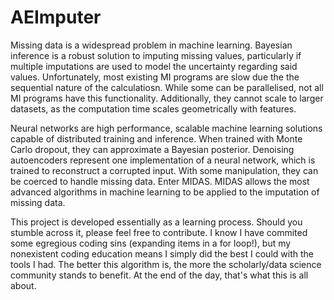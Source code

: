 # AEImputer

Missing data is a widespread problem in machine learning. Bayesian inference is a robust solution to imputing missing values, particularly if multiple imputations are used to model the uncertainty regarding said values. Unfortunately, most existing MI programs are slow due the the sequential nature of the calculatiosn. While some can be parallelised, not all MI programs have this functionality. Additionally, they cannot scale to larger datasets, as the computation time scales geometrically with features.

Neural networks are high performance, scalable machine learning solutions capable of distributed training and inference. When trained with Monte Carlo dropout, they can approximate a Bayesian posterior. Denoising autoencoders represent one implementation of a neural network, which is trained to reconstruct a corrupted input. With some manipulation, they can be coerced to handle missing data. Enter MIDAS. MIDAS allows the most advanced algorithms in machine learning to be applied to the imputation of missing data. 

This project is developed essentially as a learning process. Should you stumble across it, please feel free to contribute. I know I have commited some egregious coding sins (expanding items in a for loop!), but my nonexistent coding education means I simply did the best I could with the tools I had. The better this algorithm is, the more the scholarly/data science community stands to benefit. At the end of the day, that's what this is all about.

